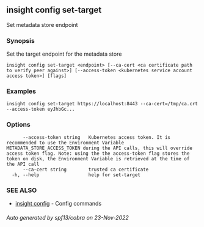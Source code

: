 ## insight config set-target

Set metadata store endpoint

### Synopsis

Set the target endpoint for the metadata store

```
insight config set-target <endpoint> [--ca-cert <ca certificate path to verify peer against>] [--access-token <kubernetes service account access token>] [flags]
```

### Examples

```
insight config set-target https://localhost:8443 --ca-cert=/tmp/ca.crt --access-token eyJhbGc...
```

### Options

```
      --access-token string   Kubernetes access token. It is recommended to use the Environment Variable METADATA_STORE_ACCESS_TOKEN during the API calls, this will override access token flag. Note: using the the access-token flag stores the token on disk, the Environment Variable is retrieved at the time of the API call
      --ca-cert string        trusted ca certificate
  -h, --help                  help for set-target
```

### SEE ALSO

* [insight config](insight_config.md)	 - Config commands

###### Auto generated by spf13/cobra on 23-Nov-2022
